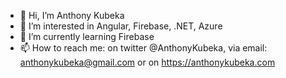 - 👋 Hi, I’m Anthony Kubeka
- 👀 I’m interested in Angular, Firebase, .NET, Azure
- 🌱 I’m currently learning Firebase
- 📫 How to reach me: on twitter @AnthonyKubeka, via email: anthonykubeka@gmail.com or on https://anthonykubeka.com

<!---
AnthonyKubeka/AnthonyKubeka is a ✨ special ✨ repository because its `README.md` (this file) appears on your GitHub profile.
You can click the Preview link to take a look at your changes.
--->
